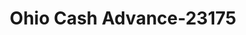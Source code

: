 ---
f_zip-code: 43062
f_state-code: OH
title: Ohio Cash Advance-23175
f_phone: 740-964-3530
f_city-only: Pataskala
f_address: 61 E Broad Street Pataskala
f_location-unique-id: '23175'
slug: ohio-cash-advance-23175
updated-on: '2024-05-30T13:46:58.046Z'
created-on: '2024-05-30T13:36:59.803Z'
published-on: '2024-05-30T13:54:32.469Z'
f_city-state: cms/city/pataskala-oh.md
f_company: cms/company/ohio-cash-advance.md
f_state: cms/state/ohio.md
layout: '[payday-loan].html'
tags: payday-loan
---